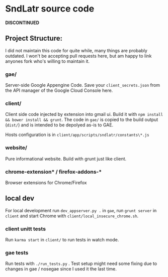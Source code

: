 # SndLatr source code

**DISCONTINUED**


## Project Structure:
I did not maintain this code for quite while, many things are probably outdated.
I won't be accepting pull requests here, but am happy to link anyones fork who's willing to maintain it.

### gae/
Server-side Google Appengine Code.
Save your `client_secrets.json` from the API manager of the Google Cloud Console
here.

### client/
Client side code injected by extension into gmail ui.  Build it with `npm install &&
bower install && grunt`. The code in `gae/` is copied to the build output
(`dist/`) and is intended to be depolyed as-is to GAE.

Hosts configuration is in `client/app/scripts/sndlatr/constants\*.js`

### website/
Pure informational website. Build with grunt just like client.

### chrome-extension\* / firefox-addons-\*
Browser extensions for Chrome/Firefox

## local dev
For local development run `dev_appserver.py .` in `gae`, run `grunt server` in
`client` and start Chrome with `client/local_insecure_chrome.sh`.

### client unitt tests
Run `karma start` in `client/` to run tests in watch mode.

### gae tests
Run tests with `./run_tests.py` .
Test setup might need some fixing due to changes in gae / nosegae since I used
it the last time.
